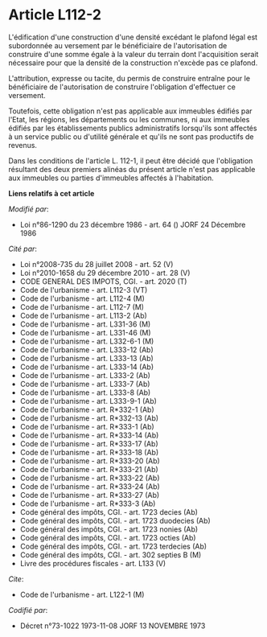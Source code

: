 # Article L112-2

L'édification d'une construction d'une densité excédant le plafond légal est subordonnée au versement par le bénéficiaire de
l'autorisation de construire d'une somme égale à la valeur du terrain dont l'acquisition serait nécessaire pour que la
densité de la construction n'excède pas ce plafond.

L'attribution, expresse ou tacite, du permis de construire entraîne pour le bénéficiaire de l'autorisation de construire
l'obligation d'effectuer ce versement.

Toutefois, cette obligation n'est pas applicable aux immeubles édifiés par l'Etat, les régions, les départements ou les
communes, ni aux immeubles édifiés par les établissements publics administratifs lorsqu'ils sont affectés à un service public
ou d'utilité générale et qu'ils ne sont pas productifs de revenus.

Dans les conditions de l'article L. 112-1, il peut être décidé que l'obligation résultant des deux premiers alinéas du
présent article n'est pas applicable aux immeubles ou parties d'immeubles affectés à l'habitation.

**Liens relatifs à cet article**

_Modifié par_:

  - Loi n°86-1290 du 23 décembre 1986 - art. 64 () JORF 24 Décembre 1986

_Cité par_:

  - Loi n°2008-735 du 28 juillet 2008 - art. 52 (V)
  - Loi n°2010-1658 du 29 décembre 2010 - art. 28 (V)
  - CODE GENERAL DES IMPOTS, CGI. - art. 2020 (T)
  - Code de l'urbanisme - art. L112-3 (VT)
  - Code de l'urbanisme - art. L112-4 (M)
  - Code de l'urbanisme - art. L112-7 (M)
  - Code de l'urbanisme - art. L113-2 (Ab)
  - Code de l'urbanisme - art. L331-36 (M)
  - Code de l'urbanisme - art. L331-46 (M)
  - Code de l'urbanisme - art. L332-6-1 (M)
  - Code de l'urbanisme - art. L333-12 (Ab)
  - Code de l'urbanisme - art. L333-13 (Ab)
  - Code de l'urbanisme - art. L333-14 (Ab)
  - Code de l'urbanisme - art. L333-2 (Ab)
  - Code de l'urbanisme - art. L333-7 (Ab)
  - Code de l'urbanisme - art. L333-8 (Ab)
  - Code de l'urbanisme - art. L333-9-1 (Ab)
  - Code de l'urbanisme - art. R*332-1 (Ab)
  - Code de l'urbanisme - art. R*332-13 (Ab)
  - Code de l'urbanisme - art. R*333-1 (Ab)
  - Code de l'urbanisme - art. R*333-14 (Ab)
  - Code de l'urbanisme - art. R*333-17 (Ab)
  - Code de l'urbanisme - art. R*333-18 (Ab)
  - Code de l'urbanisme - art. R*333-20 (Ab)
  - Code de l'urbanisme - art. R*333-21 (Ab)
  - Code de l'urbanisme - art. R*333-22 (Ab)
  - Code de l'urbanisme - art. R*333-24 (Ab)
  - Code de l'urbanisme - art. R*333-27 (Ab)
  - Code de l'urbanisme - art. R*333-3 (Ab)
  - Code général des impôts, CGI. - art. 1723 decies (Ab)
  - Code général des impôts, CGI. - art. 1723 duodecies (Ab)
  - Code général des impôts, CGI. - art. 1723 nonies (Ab)
  - Code général des impôts, CGI. - art. 1723 octies (Ab)
  - Code général des impôts, CGI. - art. 1723 terdecies (Ab)
  - Code général des impôts, CGI. - art. 302 septies B (M)
  - Livre des procédures fiscales - art. L133 (V)

_Cite_:

  - Code de l'urbanisme - art. L122-1 (M)

_Codifié par_:

  - Décret n°73-1022 1973-11-08 JORF 13 NOVEMBRE 1973
